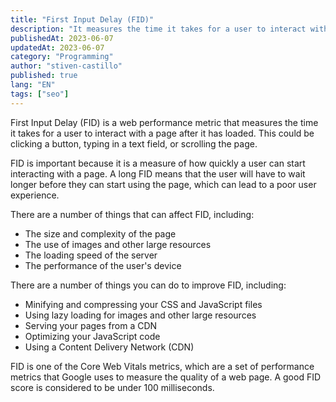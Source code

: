 ```yaml
---
title: "First Input Delay (FID)"
description: "It measures the time it takes for a user to interact with a page after it has loaded"
publishedAt: 2023-06-07
updatedAt: 2023-06-07
category: "Programming"
author: "stiven-castillo"
published: true
lang: "EN"
tags: ["seo"]
---
```


First Input Delay (FID) is a web performance metric that measures the time it takes for a user to interact with a page after it has loaded. This could be clicking a button, typing in a text field, or scrolling the page.

FID is important because it is a measure of how quickly a user can start interacting with a page. A long FID means that the user will have to wait longer before they can start using the page, which can lead to a poor user experience.

There are a number of things that can affect FID, including:

- The size and complexity of the page
- The use of images and other large resources
- The loading speed of the server
- The performance of the user's device

There are a number of things you can do to improve FID, including:

- Minifying and compressing your CSS and JavaScript files
- Using lazy loading for images and other large resources
- Serving your pages from a CDN
- Optimizing your JavaScript code
- Using a Content Delivery Network (CDN)

FID is one of the Core Web Vitals metrics, which are a set of performance metrics that Google uses to measure the quality of a web page. A good FID score is considered to be under 100 milliseconds.